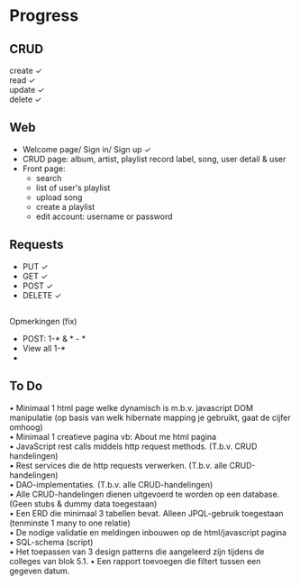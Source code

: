# Progress
## CRUD
  create ✓   
  read ✓  
  update ✓  
  delete ✓

## Web
-  Welcome page/ Sign in/ Sign up ✓
- CRUD page: album, artist, playlist record label, song, user detail & user
- Front page: 
  - search
  - list of user's playlist
  - upload song 
  - create a playlist  
  - edit account: username or password

## Requests
- PUT ✓
- GET ✓
- POST ✓
- DELETE ✓
  
##
Opmerkingen (fix)
- POST: 1-* & * - * 
- View all 1-*
- 

## To Do
• Minimaal 1 html page welke dynamisch is m.b.v. javascript DOM manipulatie (op basis van welk hibernate mapping je gebruikt, gaat de cijfer omhoog)  
• Minimaal 1 creatieve pagina vb: About me html pagina  
• JavaScript rest calls middels http request methods. (T.b.v. CRUD handelingen)  
• Rest services die de http requests verwerken. (T.b.v. alle CRUD-handelingen)  
• DAO-implementaties. (T.b.v. alle CRUD-handelingen)  
• Alle CRUD-handelingen dienen uitgevoerd te worden op een database. (Geen stubs & dummy data toegestaan)  
• Een ERD die minimaal 3 tabellen bevat. Alleen JPQL-gebruik toegestaan (tenminste 1 many to one relatie)  
• De nodige validatie en meldingen inbouwen op de html/javascript pagina  
• SQL-schema (script)  
• Het toepassen van 3 design patterns die aangeleerd zijn tijdens de colleges van blok 5.1.
• Een rapport toevoegen die filtert tussen een gegeven datum.
